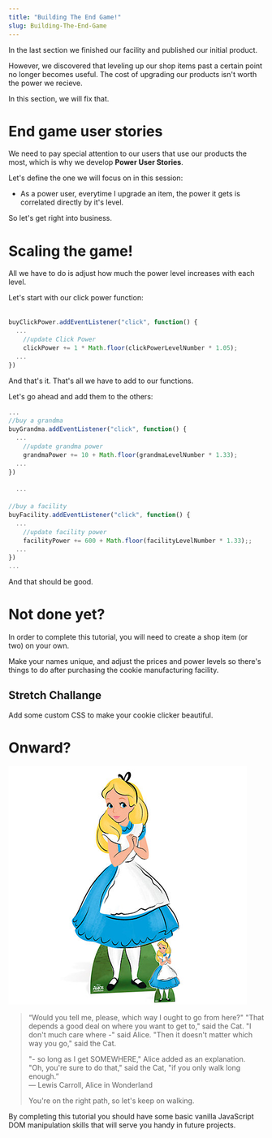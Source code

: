 ```yaml
---
title: "Building The End Game!"
slug: Building-The-End-Game
---
```


In the last section we finished our facility and published our initial product.

However, we discovered that leveling up our shop items past a certain point no longer becomes useful. The cost of upgrading our products isn't worth the power we recieve.

In this section, we will fix that.

# End game user stories
We need to pay special attention to our users that use our products the most, which is why we develop **Power User Stories**.

Let's define the one we will focus on in this session:

- As a power user, everytime I upgrade an item, the power it gets is correlated directly by it's level.

So let's get right into business.

# Scaling the game!

All we have to do is adjust how much the power level increases with each level.

Let's start with our click power function:

```js

buyClickPower.addEventListener("click", function() {
  ...
    //update Click Power
    clickPower += 1 * Math.floor(clickPowerLevelNumber * 1.05);
  ...  
})

```
And that's it. That's all we have to add to our functions.

Let's go ahead and add them to the others:

```js
...
//buy a grandma
buyGrandma.addEventListener("click", function() {
  ...
    //update grandma power
    grandmaPower += 10 + Math.floor(grandmaLevelNumber * 1.33);
  ...
})

  ...

//buy a facility
buyFacility.addEventListener("click", function() {
  ...
    //update facility power
    facilityPower += 600 + Math.floor(facilityLevelNumber * 1.33);;
  ...
})
...

```

And that should be good.

# Not done yet?
In order to complete this tutorial, you will need to create a shop item (or two) on your own.

Make your names unique, and adjust the prices and power levels so there's things to do after purchasing the cookie manufacturing facility.

## Stretch Challange
Add some custom CSS to make your cookie clicker beautiful.

# Onward?

![Alice in Wonderland](assets/alice.jpeg "Alice in Wonderland") 

<blockquote>
“Would you tell me, please, which way I ought to go from here?"    
"That depends a good deal on where you want to get to," said the Cat.  
"I don't much care where -" said Alice.  
"Then it doesn't matter which way you go," said the Cat.  

"- so long as I get SOMEWHERE," Alice added as an explanation.  
"Oh, you're sure to do that," said the Cat, "if you only walk long enough.”  
― Lewis Carroll, Alice in Wonderland  

You're on the right path, so let's keep on walking.
</blockquote>

By completing this tutorial you should have some basic vanilla JavaScript DOM manipulation skills that will serve you handy in future projects.
